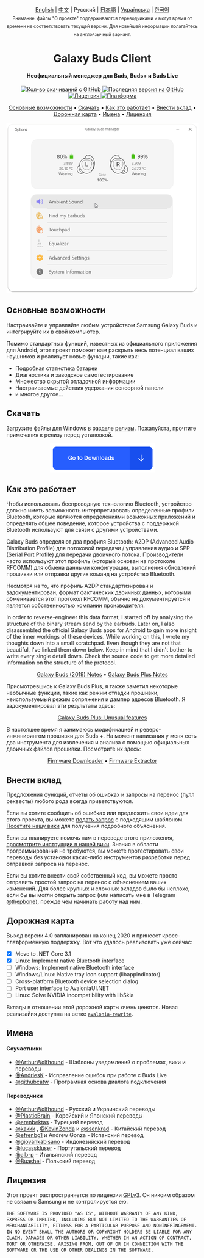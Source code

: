 <p align="center">
  <a href="./README.md">English</a> | <a href="./README_chs.md">中文</a> | Русский | <a href="./README_jpn.md">日本語</a> | <a href="./README_ukr.md">Українська</a> | <a href="./README_kor.md">한국어</a><br>
    <sub>Внимание: файлы "О проекте" поддерживаются переводчиками и могут время от времени не соответствовать текущей версии. Для новейшей информации полагайтесь на англоязычный вариант.</sub>
</p>
<h1 align="center">
  Galaxy Buds Client
  <br>
</h1>
<h4 align="center">Неофициальный менеджер для Buds, Buds+ и Buds Live</h4>
<p align="center">
  <a href="https://github.com/ThePBone/GalaxyBudsClient/releases">
    <img alt="Кол-во скачиваний с GitHub" src="https://img.shields.io/github/downloads/thepbone/galaxybudsclient/total">
  </a>
  <a href="https://github.com/ThePBone/GalaxyBudsClient/releases">
  	<img alt="Последняя версия на GitHub" src="https://img.shields.io/github/v/release/thepbone/galaxybudsclient">
  </a>
  <a href="https://github.com/ThePBone/GalaxyBudsClient/blob/master/LICENSE">
      <img alt="Лицензия" src="https://img.shields.io/github/license/thepbone/galaxybudsclient">
  </a>
  <a href="https://github.com/ThePBone/GalaxyBudsClient/releases">
    <img alt="Платформа" src="https://img.shields.io/badge/platform-Windows-yellowgreen">
  </a>
</p>
<p align="center">
  <a href="#основные-возможности">Основные возможности</a> •
  <a href="#скачать">Скачать</a> •
  <a href="#как-это-работает">Как это работает</a> •
  <a href="#внести-вклад">Внести вклад</a> •
  <a href="#дорожная-карта">Дорожная карта</a> •
  <a href="#имена">Имена</a> •
  <a href="#лицензия">Лицензия</a> 
</p>


<p align="center">
    <a href="#"><img alt="Screenshot" src="screenshots/screencap.gif"></a>
</p>

## Основные возможности

Настраивайте и управляйте любым устройством Samsung Galaxy Buds и интегрируйте их в свой компьютер.

Помимо стандартных функций, известных из официального приложения для Android, этот проект поможет вам раскрыть весь потенциал ваших наушников и реализует новые функции, такие как:

* Подробная статистика батареи
* Диагностика и заводское самотестирование
* Множество скрытой отладочной информации
* Настраиваемые действия удержания сенсорной панели
* и многое другое...

## Скачать

Загрузите файлы для Windows в разделе [релизы](https://github.com/ThePBone/GalaxyBudsClient/releases). Пожалуйста, прочтите примечания к релизу перед установкой.

<p align="center">
    <a href="https://github.com/ThePBone/GalaxyBudsClient/releases"><img alt="Download" src="screenshots/download.png"></a>
</p>

## Как это работает

Чтобы использовать беспроводную технологию Bluetooth, устройство должно иметь возможность интерпретировать определенные профили Bluetooth, которые являются определениями возможных приложений и определять общее поведение, которое устройства с поддержкой Bluetooth используют для связи с другими устройствами. 

Galaxy Buds определяют два профиля Bluetooth: A2DP (Advanced Audio Distribution Profile) для потоковой передачи / управления аудио и SPP (Serial Port Profile) для передачи двоичного потока. Производители часто используют этот профиль (который основан на протоколе RFCOMM) для обмена данными конфигурации, выполнения обновлений прошивки или отправки других команд на устройство Bluetooth.

Несмотря на то, что профиль A2DP стандартизирован и задокументирован, формат фактических двоичных данных, которыми обменивается этот протокол RFCOMM, обычно не документируется и является собственностью компании производителя.

In order to reverse-engineer this data format, I started off by analysing the structure of the binary stream send by the earbuds. Later on, I also disassembled the official Galaxy Buds apps for Android to gain more insight of the inner workings of these devices. While working on this, I wrote my thoughts down into a small scratchpad. Even though they are not that beautiful, I've linked them down below. Keep in mind that I didn't bother to write every single detail down. Check the source code to get more detailed information on the structure of the protocol.

<p align="center">
  <a href="https://github.com/ThePBone/GalaxyBudsClient/blob/master/GalaxyBudsRFCommProtocol.md">Galaxy Buds (2019) Notes</a> •
  <a href="https://github.com/ThePBone/GalaxyBudsClient/blob/master/Galaxy%20Buds%20Plus%20RFComm%20Protocol%20Notes.md">Galaxy Buds Plus Notes</a>
</p>


Присмотревшись к Galaxy Buds Plus, я также заметил некоторые необычные функции, такие как режим отладки прошивки, неиспользуемый режим сопряжения и дампер адресов Bluetooth. Я задокументировал эти результаты здесь:

<p align="center">
  <a href="https://github.com/ThePBone/GalaxyBudsClient/blob/master/GalaxyBudsPlus_HiddenDebugFeatures.md">Galaxy Buds Plus: Unusual features</a>
</p>

В настоящее время я занимаюсь модификацией и реверс-инжинирингом прошивки для Buds +. На момент написания у меня есть два инструмента для извлечения и анализа с помощью официальных двоичных файлов прошивки. Посмотрите их здесь:

<p align="center">
  <a href="https://github.com/ThePBone/GalaxyBudsFirmwareDownloader">Firmware Downloader</a> •
  <a href="https://github.com/ThePBone/GalaxyBudsFirmwareExtractor">Firmware Extractor</a>
</p>

## Внести вклад

Предложения функций, отчеты об ошибках и запросы на перенос (пулл реквесты) любого рода всегда приветствуются.

Если вы хотите сообщить об ошибках или предложить свои идеи для этого проекта, вы можете [подать запрос](https://github.com/ThePBone/GalaxyBudsClient/issues/new/choose) с подходящим шаблоном. [Посетите нашу вики](https://github.com/ThePBone/GalaxyBudsClient/wiki/2.-How-to-submit-issues) для получения подробного объяснения.

Если вы планируете помочь нам в переводе этого приложения, [просмотрите инструкции в нашей вики](https://github.com/ThePBone/GalaxyBudsClient/wiki/3.-How-to-help-with-translations). Знания в области программирования не требуются, вы можете протестировать свои переводы без установки каких-либо инструментов разработки перед отправкой запроса на перенос.

Если вы хотите внести свой собственный код, вы можете просто отправить простой запрос на перенос с объяснением ваших изменений. Для более крупных и сложных вкладов было бы неплохо, если бы вы могли открыть запрос (или написать мне в Telegram [@thepbone](https://t.me/thepbone)), прежде чем начинать работу над ним.

## Дорожная карта

Выход версии 4.0 запланирован на конец 2020 и принесет кросс-платформенную поддержку. Вот что удалось реализовать уже сейчас:


- [x] Move to .NET Core 3.1
- [x] Linux: Implement native Bluetooth interface
- [ ] Windows: Implement native Bluetooth interface
- [ ] Windows/Linux: Native tray icon support (libappindicator)
- [ ] Cross-platform Bluetooth device selection dialog
- [ ] Port user interface to AvaloniaUI.NET
- [ ] Linux: Solve NVIDIA incompatibility with libSkia

Вклады в отношении этой дорожной карты очень ценятся. Новая реализайия доступна на ветке [`avalonia-rewrite`](https://github.com/ThePBone/GalaxyBudsClient/tree/avalonia-rewrite).


## Имена

#### Соучастники

* [@ArthurWolfhound](https://github.com/ArthurWolfhound) - Шаблоны уведомлений о проблемах, вики и переводы
* [@AndriesK](https://github.com/AndriesK) - Исправление ошибок при работе с Buds Live
* [@githubcatw](https://github.com/githubcatw) - Програмная основа диалога подключения

#### Переводчики

* [@ArthurWolfhound](https://github.com/ArthurWolfhound) - Русский и Украинский переводы
* [@PlasticBrain](https://github.com/fhalfkg) - Корейский и Японский переводы
* [@erenbektas](https://github.com/erenbektas) - Турецкий перевод
* [@kakkk](https://github.com/kakkk) , [@KevinZonda](https://github.com/KevinZonda) и [@ssenkrad](https://github.com/ssenkrad) - Китайский перевод
* [@efrenbg1](https://github.com/efrenbg1) и Andrew Gonza - Испанский перевод
* [@giovankabisano](https://github.com/giovankabisano) - Индонезийский перевод
* [@lucasskluser](https://github.com/lucasskluser) - Португальский перевод
* [@alb-p](https://github.com/alb-p) - Итальянский перевод
* [@Buashei](https://github.com/Buashei) - Польский перевод

## Лицензия

Этот проект распространяется по лицензии [GPLv3](LICENSE). Он никоим образом не связан с Samsung и не контролируется ею.

```
THE SOFTWARE IS PROVIDED "AS IS", WITHOUT WARRANTY OF ANY KIND, EXPRESS OR IMPLIED, INCLUDING BUT NOT LIMITED TO THE WARRANTIES OF MERCHANTABILITY, FITNESS FOR A PARTICULAR PURPOSE AND NONINFRINGEMENT. IN NO EVENT SHALL THE AUTHORS OR COPYRIGHT HOLDERS BE LIABLE FOR ANY CLAIM, DAMAGES OR OTHER LIABILITY, WHETHER IN AN ACTION OF CONTRACT, TORT OR OTHERWISE, ARISING FROM, OUT OF OR IN CONNECTION WITH THE SOFTWARE OR THE USE OR OTHER DEALINGS IN THE SOFTWARE.
```

